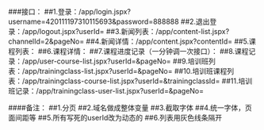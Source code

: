 ###接口：
##1.登录：/app/login.jspx?username=420111197310115693&password=888888
##2.退出登录：/app/logout.jspx?userId=
##3.新闻列表：/app/content-list.jspx?channelId=2&pageNo=
##4.新闻详情：/app/content.jspx?contentId=
##5.课程列表：
##6.课程详情：
##7.课程进度记录（一分钟调一次接口）：
##8.课程记录：/app/user-course-list.jspx?userId=&pageNo=
##9.培训班列表：/app/trainingclass-list.jspx?userId=&pageNo=
##10.培训班课程列表：/app/trainingclass-course-list.jspx?userId=&trainingclassId=
##11.培训班记录：/app/trainingclass-user-list.jspx?userId=&pageNo=


####备注：
##1.分页
##2.域名做成整体变量
##3.截取字体
##4.统一字体，页面间距等
##5.所有写死的userId改为动态的
##6.列表用灰色线条隔开

